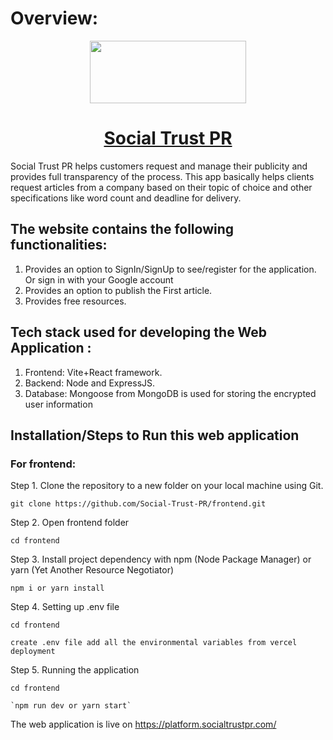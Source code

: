 # Overview:
<p align="center">
  <a href="https://platform.socialtrustpr.com">
 <img src="public/assets/images/landing-page-logo.png" width="250" height="100"></p>
<h1 align="center"><strong>Social Trust PR</strong></h1></a>

<p> Social Trust PR helps customers request and manage their publicity and provides full transparency of the process. This app basically helps clients request articles from a company based on their topic of choice and other specifications like word count and deadline for delivery.</p>

## The website contains the following functionalities: 
1) Provides an option to SignIn/SignUp to see/register for the application. Or sign in with your Google account  
2) Provides an option to publish the First article.
3) Provides free resources.

## Tech stack used for developing the Web Application :
1) Frontend: Vite+React framework.
2) Backend: Node and ExpressJS.
3) Database: Mongoose from MongoDB is used for storing the encrypted user information

## Installation/Steps to Run this web application

### For frontend: 
Step 1. Clone the repository to a new folder on your local machine using Git. 
```text
git clone https://github.com/Social-Trust-PR/frontend.git
```

Step 2. Open frontend folder 
```text
cd frontend
```

Step 3. Install project dependency with npm (Node Package Manager) or yarn (Yet Another Resource Negotiator)
```text
npm i or yarn install
```

Step 4. Setting up .env file

```text
cd frontend
```
```text
create .env file add all the environmental variables from vercel deployment
```

Step 5. Running the application
```text
cd frontend
```
```text
`npm run dev or yarn start`
```
The web application is live on https://platform.socialtrustpr.com/ 
